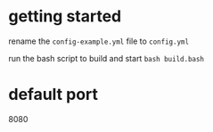 
# getting started
rename the `config-example.yml` file to `config.yml`

run the bash script to build and start
`bash build.bash`

# default port
8080
